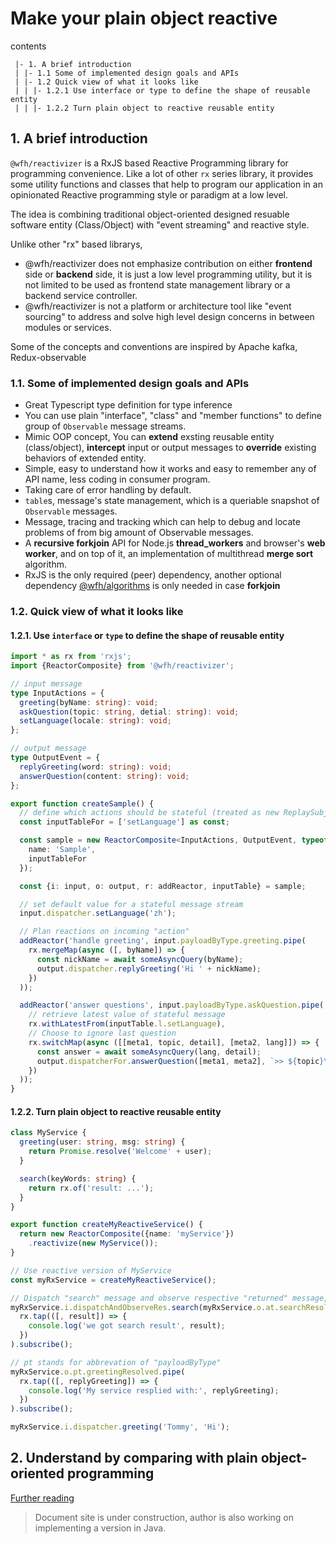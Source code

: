# Make your plain object reactive

contents
```
 |- 1. A brief introduction
 | |- 1.1 Some of implemented design goals and APIs
 | |- 1.2 Quick view of what it looks like
 | | |- 1.2.1 Use interface or type to define the shape of reusable entity
 | | |- 1.2.2 Turn plain object to reactive reusable entity
```

## 1. A brief introduction

`@wfh/reactivizer` is a RxJS based Reactive Programming library for programming convenience.
Like a lot of other `rx` series library, it provides some utility functions and classes
that help to program our application in an opinionated Reactive programming style or paradigm at a low level.

The idea is combining traditional object-oriented designed resuable software entity (Class/Object) with "event streaming" and reactive style.

Unlike other "rx" based librarys,
- @wfh/reactivizer does not emphasize contribution on either **frontend** side or **backend** side, it is just a low level programming utility, but it is not limited to be used as frontend state management library or a backend service controller.
- @wfh/reactivizer is not a platform or architecture tool like "event sourcing" to address and solve high level design concerns in between modules or services.

Some of the concepts and conventions are inspired by Apache kafka, Redux-observable

### 1.1. Some of implemented design goals and APIs
- Great Typescript type definition for type inference
- You can use plain "interface", "class" and "member functions" to define group of `Observable` message streams.
- Mimic OOP concept, You can **extend** exsting reusable entity (class/object), **intercept** input or output messages to **override** existing behaviors of extended entity.
- Simple, easy to understand how it works and easy to remember any of API name, less coding in consumer program.
- Taking care of error handling by default.
- `table`s, message's state management, which is a queriable snapshot of `Observable` messages.
- Message, tracing and tracking which can help to debug and locate problems of from big amount of Observable messages.
- A **recursive forkjoin** API for Node.js **thread_workers** and browser's **web worker**, and on top of it, an implementation of multithread **merge sort** algorithm.
- RxJS is the only required (peer) dependency, another optional dependency [@wfh/algorithms](../algorithms/README.md) is only needed in case **forkjoin**

### 1.2. Quick view of what it looks like

#### 1.2.1. Use `interface` or `type` to define the shape of reusable entity

```ts
import * as rx from 'rxjs';
import {ReactorComposite} from '@wfh/reactivizer';

// input message
type InputActions = {
  greeting(byName: string): void;
  askQuestion(topic: string, detial: string): void;
  setLanguage(locale: string): void;
};

// output message
type OutputEvent = {
  replyGreeting(word: string): void;
  answerQuestion(content: string): void;
};

export function createSample() {
  // define which actions should be stateful (treated as new ReplaySubject(1))
  const inputTableFor = ['setLanguage'] as const;

  const sample = new ReactorComposite<InputActions, OutputEvent, typeof inputTableFor>({
    name: 'Sample',
    inputTableFor
  });

  const {i: input, o: output, r: addReactor, inputTable} = sample;

  // set default value for a stateful message stream
  input.dispatcher.setLanguage('zh');

  // Plan reactions on incoming "action"
  addReactor('handle greeting', input.payloadByType.greeting.pipe(
    rx.mergeMap(async ([, byName]) => {
      const nickName = await someAsyncQuery(byName);
      output.dispatcher.replyGreeting('Hi ' + nickName);
    })
  ));

  addReactor('answer questions', input.payloadByType.askQuestion.pipe(
    // retrieve latest value of stateful message
    rx.withLatestFrom(inputTable.l.setLanguage),
    // Choose to ignore last question
    rx.switchMap(async ([[meta1, topic, detail], [meta2, lang]]) => {
      const answer = await someAsyncQuery(lang, detail);
      output.dispatcherFor.answerQuestion([meta1, meta2], `>> ${topic}\n` + answer);
    })
  ));
}
```

#### 1.2.2. Turn plain object to reactive reusable entity

```ts
class MyService {
  greeting(user: string, msg: string) {
    return Promise.resolve('Welcome' + user);
  }

  search(keyWords: string) {
    return rx.of('result: ...');
  }
}

export function createMyReactiveService() {
  return new ReactorComposite({name: 'myService'})
    .reactivize(new MyService());
}

// Use reactive version of MyService
const myRxService = createMyReactiveService();

// Dispatch "search" message and observe respective "returned" message, "at" stands for "actionByType"
myRxService.i.dispatchAndObserveRes.search(myRxService.o.at.searchResolved, 'ReactiveX').pipe(
  rx.tap(([, result]) => {
    console.log('we got search result', result);
  })
).subscribe();

// pt stands for abbrevation of "payloadByType"
myRxService.o.pt.greetingResolved.pipe(
  rx.tap(([, replyGreeting]) => {
    console.log('My service resplied with:', replyGreeting);
  })
).subscribe();

myRxService.i.dispatcher.greeting('Tommy', 'Hi');
```

## 2. Understand by comparing with plain object-oriented programming
[Further reading](./docs/compare-with-OOP.md)


> Document site is under construction, author is also working on implementing a version in Java.
